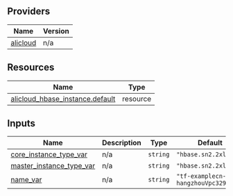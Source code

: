 <!-- BEGIN_TF_DOCS -->
## Providers

| Name | Version |
|------|---------|
| <a name="provider_alicloud"></a> [alicloud](#provider\_alicloud) | n/a |

## Resources

| Name | Type |
|------|------|
| [alicloud_hbase_instance.default](https://registry.terraform.io/providers/hashicorp/alicloud/latest/docs/resources/hbase_instance) | resource |

## Inputs

| Name | Description | Type | Default | Required |
|------|-------------|------|---------|:--------:|
| <a name="input_core_instance_type_var"></a> [core\_instance\_type\_var](#input\_core\_instance\_type\_var) | n/a | `string` | `"hbase.sn2.2xlarge"` | no |
| <a name="input_master_instance_type_var"></a> [master\_instance\_type\_var](#input\_master\_instance\_type\_var) | n/a | `string` | `"hbase.sn2.2xlarge"` | no |
| <a name="input_name_var"></a> [name\_var](#input\_name\_var) | n/a | `string` | `"tf-examplecn-hangzhouVpc3295595"` | no |
<!-- END_TF_DOCS -->    